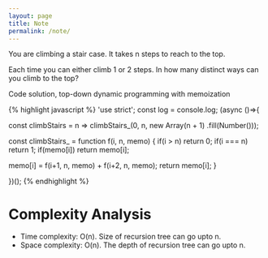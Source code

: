 ```yaml
---
layout: page
title: Note
permalink: /note/
---
```


You are climbing a stair case. It takes n steps to reach to the top.

Each time you can either climb 1 or 2 steps. In how many distinct ways can you
climb to the top?

Code solution, top-down dynamic programming with memoization

{% highlight javascript %}
'use strict'; const log = console.log; (async ()=>{

const climbStairs = n =>
  climbStairs_(0, n, new Array(n + 1)
                       .fill(Number()));

const climbStairs_ = function f(i, n, memo) {
  if(i > n)
    return 0;
  if(i === n)
    return 1;
  if(memo[i])
    return memo[i];

  memo[i] = f(i+1, n, memo) + f(i+2, n, memo);
  return memo[i];
}

})();
{% endhighlight %}

# Complexity Analysis

- Time complexity: O(n). Size of recursion tree can go upto n.
- Space complexity: O(n). The depth of recursion tree can go upto n.

